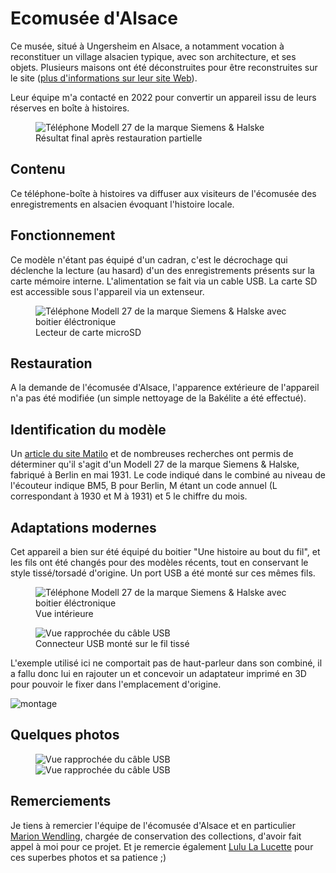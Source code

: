 # Ecomusée d'Alsace

Ce musée, situé à Ungersheim en Alsace, a notamment vocation à reconstituer un village alsacien typique, avec son architecture, et ses objets. Plusieurs maisons ont été déconstruites pour être reconstruites sur le site ([plus d'informations sur leur site Web](https://www.ecomusee.alsace/)).

Leur équipe m'a contacté en 2022 pour convertir un appareil issu de leurs réserves en boîte à histoires.

<figure class="center half">
  <img alt="Téléphone Modell 27 de la marque Siemens & Halske" src="https://user-images.githubusercontent.com/1282106/187677757-ee553000-9ff1-4586-a910-51e2f617df83.jpg">
  <figcaption>Résultat final après restauration partielle</figcaption>
</figure>

## Contenu
Ce téléphone-boîte à histoires va diffuser aux visiteurs de l'écomusée des enregistrements en alsacien évoquant l'histoire locale.

## Fonctionnement
Ce modèle n'étant pas équipé d'un cadran, c'est le décrochage qui déclenche la lecture (au hasard) d'un des enregistrements présents sur la carte mémoire interne.
L'alimentation se fait via un cable USB. La carte SD est accessible sous l'appareil via un extenseur.
<figure class="center half">
  <img alt="Téléphone Modell 27 de la marque Siemens & Halske avec boitier éléctronique" src="https://user-images.githubusercontent.com/1282106/189817581-d26703e5-88fc-4bc7-b50d-1f199f8e75ef.jpg">
  <figcaption>Lecteur de carte microSD</figcaption>
</figure>

## Restauration
A la demande de l'écomusée d'Alsace, l'apparence extérieure de l'appareil n'a pas été modifiée (un simple nettoyage de la Bakélite a été effectué).

## Identification du modèle
Un [article du site Matilo](http://www.matilo.eu/3-the-phones/1926-1945-bakeliet-ww2/siemens-halske-vsa-tist-66-c4/?lang=en) et de nombreuses recherches ont permis de déterminer qu'il s'agit d'un Modell 27 de la marque Siemens & Halske, fabriqué à Berlin en mai 1931. Le code indiqué dans le combiné au niveau de l'écouteur indique BM5, B pour Berlin, M étant un code annuel (L correspondant à 1930 et M à 1931) et 5 le chiffre du mois.

## Adaptations modernes
Cet appareil a bien sur été équipé du boitier "Une histoire au bout du fil", et les fils ont été changés pour des modèles récents, tout en conservant le style tissé/torsadé d'origine. Un port USB a été monté sur ces mêmes fils.

<figure class="center half">
  <img alt="Téléphone Modell 27 de la marque Siemens & Halske avec boitier éléctronique" src="https://user-images.githubusercontent.com/1282106/189817391-df44dbb9-5000-4cf4-9fb0-1395978df402.jpg">
  <figcaption>Vue intérieure</figcaption>
</figure>
<figure class="center half">
  <img alt="Vue rapprochée du câble USB" src="https://user-images.githubusercontent.com/1282106/189816057-a8ab63c6-da5f-4de5-89a0-2ddfe0c20417.jpg">
  <figcaption>Connecteur USB monté sur le fil tissé</figcaption>
</figure>

L'exemple utilisé ici ne comportait pas de haut-parleur dans son combiné, il a fallu donc lui en rajouter un et concevoir un adaptateur imprimé en 3D pour pouvoir le fixer dans l'emplacement d'origine.

![montage](https://user-images.githubusercontent.com/1282106/187081459-62cb4a89-08d1-4c11-86b8-980a5f6e7769.jpg)

## Quelques photos
<figure class="center half">
  <img alt="Vue rapprochée du câble USB" src="https://user-images.githubusercontent.com/1282106/189816493-2f6cd406-963d-4ddd-a1c0-96543e74e96d.jpg">
  <img alt="Vue rapprochée du câble USB" src="https://user-images.githubusercontent.com/1282106/189816933-a04a24d8-b040-41dd-9d09-437a9dd19589.jpg">
</figure>

## Remerciements
Je tiens à remercier l'équipe de l'écomusée d'Alsace et en particulier [Marion Wendling](https://www.linkedin.com/in/marion-wendling/), chargée de conservation des collections, d'avoir fait appel à moi pour ce projet. Et je remercie également [Lulu La Lucette](https://lululalucette.com) pour ces superbes photos et sa patience ;)
